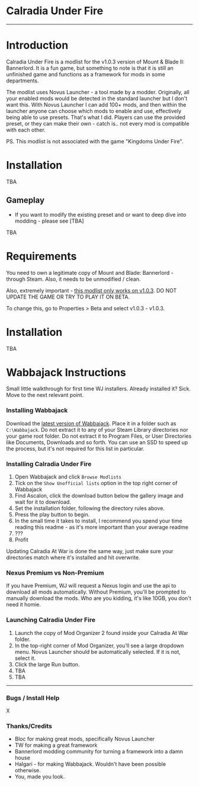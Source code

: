 # Calradia Under Fire

---

# Introduction

Calradia Under Fire is a modlist for the v1.0.3 version of Mount & Blade II: Bannerlord. It is a fun game, but something to note is that it is still an unfinished game and functions as a framework for mods in some departments. 

The modlist uses Novus Launcher - a tool made by a modder. Originally, all your enabled mods would be detected in the standard launcher but I don't want this. With Novus Launcher I can add 100+ mods, and then within the launcher anyone can choose which mods to enable and use, effectively being able to use presets. That's what I did. Players can use the provided preset, or they can make their own - catch is.. not every mod is compatible with each other.

PS. This modlist is not associated with the game "Kingdoms Under Fire".

# Installation

TBA

## Gameplay

- If you want to modify the existing preset and or want to deep dive into modding - please see [TBA] 

TBA

# Requirements 

You need to own a legitimate copy of Mount and Blade: Bannerlord - through Steam. Also, it needs to be unmodified / clean.

Also, extremely important - [this modlist only works on v1.0.3](https://i.imgur.com/9D3q6s4.png). DO NOT UPDATE THE GAME OR TRY TO PLAY IT ON BETA. 

To change this, go to Properties > Beta and select v1.0.3 - v1.0.3.

# Installation

TBA

# Wabbajack Instructions

Small little walkthrough for first time WJ installers. Already installed it? Sick. Move to the next relevant point.

### Installing Wabbajack

Download the [latest version of Wabbajack](https://github.com/wabbajack-tools/wabbajack/releases). Place it in a folder such as `C:\Wabbajack`. Do not extract it to any of your Steam Library directories nor your game root folder. Do not extract it to Program Files, or User Directories like Documents, Downloads and so forth. You can use an SSD to speed up the process, but it's not required for this list in particular.

### Installing Calradia Under Fire

1. Open Wabbajack and click `Browse Modlists`
2. Tick on the `Show Unofficial lists` option in the top right corner of Wabbajack
3. Find Ascalon, click the download button below the gallery image and wait for it to download.
4. Set the installation folder, following the directory rules above.
5. Press the play button to begin.
6. In the small time it takes to install, I recommend you spend your time reading this readme - as it's more important than your average readme
7. ???
8. Profit

Updating Calradia At War is done the same way, just make sure your directories match where it's installed and hit overwrite.

### Nexus Premium vs Non-Premium

If you have Premium, WJ will request a Nexus login and use the api to download all mods automatically. Without Premium, you'll be prompted to manually download the mods. Who are you kidding, it's like 10GB, you don't need it homie.

### Launching Calradia Under Fire

1. Launch the copy of Mod Organizer 2 found inside your Calradia At War folder.
2. In the top-right corner of Mod Organizer, you’ll see a large dropdown menu. Novus Launcher should be automatically selected. If it is not, select it.
3. Click the large Run button.
4. TBA
5. TBA

---

### Bugs / Install Help

X

### Thanks/Credits

- Bloc for making great mods, specifically Novus Launcher
- TW for making a great framework
- Bannerlord modding community for turning a framework into a damn house
- Halgari - for making Wabbajack. Wouldn't have been possible otherwise.
- You, made you look.
